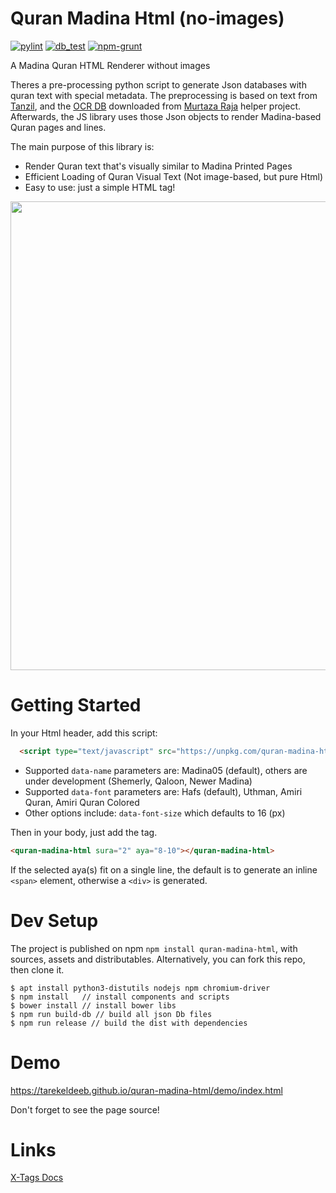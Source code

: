 # Quran Madina Html (no-images)
[![pylint](https://github.com/tarekeldeeb/quran-madina-html/actions/workflows/pylint.yml/badge.svg)](https://github.com/tarekeldeeb/quran-madina-html/actions/workflows/pylint.yml)
[![db_test](https://github.com/tarekeldeeb/quran-madina-html/actions/workflows/db_test.yml/badge.svg)](https://github.com/tarekeldeeb/quran-madina-html/actions/workflows/db_test.yml)
[![npm-grunt](https://github.com/tarekeldeeb/quran-madina-html/actions/workflows/npm-grunt.yml/badge.svg)](https://github.com/tarekeldeeb/quran-madina-html/actions/workflows/npm-grunt.yml)

A Madina Quran HTML Renderer without images

Theres a pre-processing python script to generate Json databases with quran text with special metadata. The preprocessing is based on text from [Tanzil](tanzil.net), and the [OCR DB](https://github.com/quran/ayah-detection) downloaded from [Murtaza Raja](https://github.com/murtraja/quran-android-images-helper) helper project.
Afterwards, the JS library uses those Json objects to render Madina-based Quran pages and lines.

The main purpose of this library is:
* Render Quran text that's visually similar to Madina Printed Pages
* Efficient Loading of Quran Visual Text (Not image-based, but pure Html)
* Easy to use: just a simple HTML tag!

<img src="https://github.com/tarekeldeeb/quran-madina-html/assets/90985/dc3972c3-71a6-4f48-8d45-2df28ddc409f" width="750px">

# Getting Started
In your Html header, add this script:
```html
  <script type="text/javascript" src="https://unpkg.com/quran-madina-html"></script>
```
* Supported ``data-name`` parameters are: Madina05 (default), others are under development (Shemerly, Qaloon, Newer Madina)
* Supported ``data-font`` parameters are: Hafs (default), Uthman, Amiri Quran, Amiri Quran Colored
* Other options include: ``data-font-size`` which defaults to 16 (px)

Then in your body, just add the tag.
```html
<quran-madina-html sura="2" aya="8-10"></quran-madina-html>
```
 If the selected aya(s) fit on a single line, the default is to generate an inline ``<span>`` element, otherwise a ``<div>`` is generated.
  
# Dev Setup

The project is published on npm ``npm install quran-madina-html``, with sources, assets and distributables.
Alternatively, you can fork this repo, then clone it.

```
$ apt install python3-distutils nodejs npm chromium-driver
$ npm install	// install components and scripts
$ bower install	// install bower libs
$ npm run build-db // build all json Db files
$ npm run release // build the dist with dependencies

```

# Demo

https://tarekeldeeb.github.io/quran-madina-html/demo/index.html

Don't forget to see the page source!

# Links

[X-Tags Docs](http://x-tags.org/docs)

